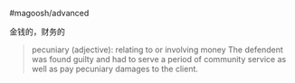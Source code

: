 #magoosh/advanced

金钱的，财务的

> pecuniary (adjective): relating to or involving money 
> The defendent was found guilty and had to serve a period of community service as well as pay pecuniary damages to the client. 
